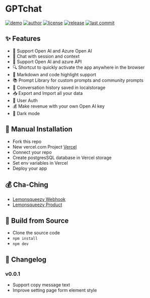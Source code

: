 # GPTchat

[![demo][live-demo]][live-demo-url]
[![author][author-image]][author-url]
[![license][license-image]][license-url]
[![release][release-image]][release-url]
[![last commit][last-commit-image]][last-commit-url]

[live-demo]: https://img.shields.io/badge/Live-Demo-green.svg

[live-demo-url]: https://ai.mojotv.cn/

[author-image]: https://img.shields.io/badge/Eric-Zhou-blue.svg

[author-url]: https://github.com/mojocn

[license-image]: https://img.shields.io/badge/license-GNU-blue.svg

[license-url]: https://github.com/mojocn/gptchat/blob/main/LICENSE

[release-image]: https://img.shields.io/github/v/release/mojocn/gptchat?color=blue

[release-url]: https://github.com/mojocn/gptchat/releases/latest

[last-commit-image]: https://img.shields.io/github/last-commit/mojocn/gptchat?label=last%20commit

[last-commit-url]: https://github.com/mojocn/gptchat/commits

## ✨ Features

* 🤖 Support Open AI and Azure Open AI
* 💬 Chat with session and context
* 🚀 Support Open AI and azure API
* 🔍 Shortcut to quickly activate the app anywhere in the browser
* 🎨 Markdown and code highlight support
* 📚 Prompt Library for custom prompts and community prompts
* 💾 Conversation history saved in localstorage
* 📥 Export and Import all your data
* 🔗 User Auth
* 💰 Make revenue with your own Open AI key
* 🌙 Dark mode

## 🔧 Manual Installation

- Fork this repo
- New vercel.com Project [Vercel](https://vercel.com/)
- Connect your repo
- Create postgresSQL database in Vercel storage
- Set env variables in Vercel
- Deploy your app

## 💰 Cha-Ching

- [Lemonsqueezy Webhook](https://github.com/mojocn/gptchat/blob/main/app/api/webhook/lemon/route.tsx)
- [Lemonsqueezy Product](https://mojoai.lemonsqueezy.com/checkout?cart=a34be65a-10d2-48dc-b1e7-6ed70d7bacc4)

## 🔨 Build from Source

- Clone the source code
- `npm install`
- `npm dev`

## 📜 Changelog

### v0.0.1

- Support copy message text
- Improve setting page form element style